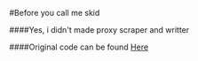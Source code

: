 #Before you call me skid

####Yes, i didn't made proxy scraper and writter

####Original code can be found [Here](https://github.com/Rdimo/Hazard-Nuker/blob/5aee43ccad7eb3330064f3e3c7c1c43e4bd44fc4/util/plugins/common.py#L393)
